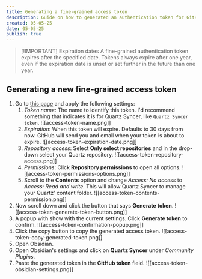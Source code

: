 ```yaml
---
title: Generating a fine-grained access token
description: Guide on how to generated an authentication token for GitHub.
created: 05-05-25
date: 05-05-25
publish: true
---
```


> [!IMPORTANT] Expiration dates
> A fine-grained authentication token expires after the specified date. Tokens always expire after one year, even if the expiration date is unset or set further in the future than one year.

## Generating a new fine-grained access token

1. Go to [this page](https://github.com/settings/personal-access-tokens/new) and apply the following settings:
	1. *Token name*: The name to identify this token. I'd recommend something that indicates it is for Quartz Syncer, like `Quartz Syncer token`. ![[access-token-name.png]]
	2. *Expiration*: When this token will expire. Defaults to 30 days from now. GitHub will send you and email when your token is about to expire. ![[access-token-expiration-date.png]]
	3. *Repository access*: Select **Only select repositories** and in the drop-down select your Quartz repository. ![[access-token-repository-access.png]]
	4. *Permissions*: Click **Repository permissions** to open all options. ![[access-token-permissions-options.png]]
	5. Scroll to the **Contents** option and change *Access: No access* to *Access: Read and write*. This will allow Quartz Syncer to manage your Quartz' content folder. ![[access-token-contents-permission.png]]
2. Now scroll down and click the button that says **Generate token**. ![[access-token-generate-token-button.png]]
3. A popup with show with the current settings. Click **Generate token** to confirm. ![[access-token-confirmation-popup.png]]
4. Click the copy button to copy the generated access token. ![[access-token-copy-generated-token.png]]
5. Open Obsidian.
6. Open Obsidian's settings and click on **Quartz Syncer** under *Community Plugins*.
7. Paste the generated token in the **GitHub token** field. ![[access-token-obsidian-settings.png]]
